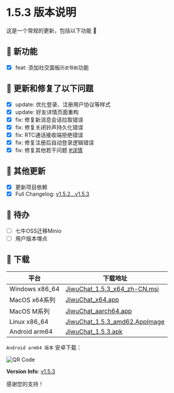 # 1.5.3 版本说明

这是一个常规的更新，包括以下功能 🧪

## 🔮 新功能

- [x] feat: 添加社交面板`历史导航`功能

## 🔨 更新和修复了以下问题

- [x] update: 优化登录、注册用户协议等样式
- [x] update: 好友详情页面重构
- [x] fix: 修复新消息会话拉取错误
- [x] fix: 修复关闭铃声持久化错误
- [x] fix: RTC通话接收端拒绝错误
- [x] fix: 修复注册后自动登录逻辑错误
- [x] fix: 修复其他若干问题 [#详情](https://github.com/KiWi233333/jiwu-mall-chat-tauri/compare/v1.5.2...v1.5.3)

## 🧿 其他更新

- [x] 更新项目依赖
- [x] Full Changelog: [v1.5.2...v1.5.3](https://github.com/KiWi233333/jiwu-mall-chat-tauri/compare/v1.5.2...v1.5.3)

## 📌 待办

- [ ] 七牛OSS迁移Minio
- [ ] 用户版本埋点

## 🧪 下载

| 平台           | 下载地址                                                                                                                                   |
| -------------- | ------------------------------------------------------------------------------------------------------------------------------------------ |
| Windows x86_64 | [JiwuChat_1.5.3_x64_zh-CN.msi](https://github.com/KiWi233333/jiwu-mall-chat-tauri/releases/download/v1.5.3/JiwuChat_1.5.3_x64_zh-CN.msi)   |
| MacOS x64系列  | [JiwuChat_x64.app](https://github.com/KiWi233333/jiwu-mall-chat-tauri/releases/download/v1.5.3/JiwuChat_1.5.3_x62.dmg)                     |
| MacOS M系列    | [JiwuChat_aarch64.app](https://github.com/KiWi233333/jiwu-mall-chat-tauri/releases/download/v1.5.3/JiwuChat_1.5.3_aarch62.dmg)             |
| Linux x86_64   | [JiwuChat_1.5.3_amd62.AppImage](https://github.com/KiWi233333/jiwu-mall-chat-tauri/releases/download/v1.5.3/JiwuChat_1.5.3_amd62.AppImage) |
| Android arm64  | [JiwuChat_1.5.3.apk](https://github.com/KiWi233333/jiwu-mall-chat-tauri/releases/download/v1.5.3/JiwuChat_1.5.3.apk)                       |

<!-- JiwuChat_1.5.3.apk -->

`Android arm64 版本` 安卓下载：

![QR Code](https://api.jiwu.kiwi2333.top/res/qrcode/stream?content=https://github.com/KiWi233333/jiwu-mall-chat-tauri/releases/download/v1.5.3/JiwuChat_1.5.3.apk&w=200&h=200)

**Version Info**: [v1.5.3](https://github.com/KiWi233333/jiwu-mall-chat-tauri/blob/main/.github/releasemd/v1.5.3.md)

感谢您的支持！
